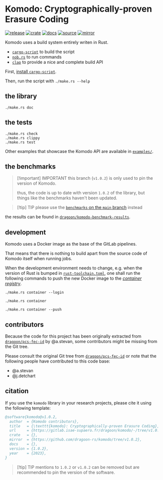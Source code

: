 # Komodo: Cryptographically-proven Erasure Coding

[![release](https://gitlab.isae-supaero.fr/dragoon/komodo/-/badges/release.svg)](https://gitlab.isae-supaero.fr/dragoon/komodo/-/releases)
[![crate](https://img.shields.io/crates/v/komodo)](https://crates.io/crates/komodo)
[![docs](https://img.shields.io/docsrs/komodo)](https://docs.rs/komodo/latest/komodo/)
[![source](https://gitlab.isae-supaero.fr/dragoon/komodo/badges/main/pipeline.svg?key_text=GitLab%20CI)](https://gitlab.isae-supaero.fr/dragoon/komodo/-/pipelines)
[![mirror](https://github.com/dragoon-rs/komodo/actions/workflows/ci.yml/badge.svg)](https://github.com/dragoon-rs/komodo/actions)

Komodo uses a build system entirely writen in Rust.
- [`cargo-script`](https://crates.io/crates/cargo-script) to build the script
- [`nob.rs`](https://gitlab.isae-supaero.fr/a.stevan/nob.rs) to run commands
- [`clap`](https://crates.io/crates/clap) to provide a nice and complete build API

First, [install `cargo-script`](https://github.com/DanielKeep/cargo-script#installation).

Then, run the script with `./make.rs --help`

## the library
```shell
./make.rs doc
```

## the tests
```shell
./make.rs check
./make.rs clippy
./make.rs test
```

Other examples that showcase the Komodo API are available in [`examples/`](examples/).

## the benchmarks
> [!important] IMPORTANT
> this branch (`v1.0.2`) is only used to pin the version of Komodo.
>
> thus, the code is up to date with version `1.0.2` of the library, but things
> like the benchmarks haven't been updated.

> [!tip] TIP
> please use the [`benchmarks` on the `main` branch](https://gitlab.isae-supaero.fr/dragoon/komodo/-/tree/main/benchmarks) instead

the results can be found in [`dragoon/komodo-benchmark-results`](https://gitlab.isae-supaero.fr/dragoon/komodo-benchmark-results).

## development

Komodo uses a Docker image as the base of the GitLab pipelines.

That means that there is nothing to build apart from the source code of Komodo itself when running jobs.

When the development environment needs to change, e.g. when the version of Rust is bumped in
[`rust-toolchain.toml`](./rust-toolchain.toml), one shall run the following commands to push the new
Docker image to the [_container registry_][gitlab.isae-supaero.fr:dragoon/komodo@containers].

```shell
./make.rs container --login
```
```shell
./make.rs container
```
```shell
./make.rs container --push
```

## contributors

Because the code for this project has been originally extracted from
[`dragoon/pcs-fec-id`][pcs-fec-id] by @a.stevan, some contributors might be
missing from the Git tree.

Please consult the original Git tree from [`dragoon/pcs-fec-id`][pcs-fec-id] or
note that the following people have contributed to this code base:
- @a.stevan
- @j.detchart

## citation
If you use the `komodo` library in your research projects, please cite it using the following template:

```bibtex
@software{komodo@v1.0.2,
  author  = {Komodo contributors},
  title   = {\texttt{komodo}: Cryptographically-proven Erasure Coding},
  url     = {https://gitlab.isae-supaero.fr/dragoon/komodo/-/tree/v1.0.2},
  crate   = {},
  mirror  = {https://github.com/dragoon-rs/komodo/tree/v1.0.2},
  docs    = {},
  version = {1.0.2},
  year    = {2023},
}
```

> [!tip] TIP
> mentions to `1.0.2` or `v1.0.2` can be removed but are recommended to pin the version of the software.

[pcs-fec-id]: https://gitlab.isae-supaero.fr/dragoon/pcs-fec-id
[gitlab.isae-supaero.fr:dragoon/komodo@containers]: https://gitlab.isae-supaero.fr/dragoon/komodo/container_registry/42
